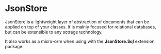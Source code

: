 # JsonStore

JsonStore is a lightweight layer of abstraction of documents that can be applied on top of your classes. It is mainly focused for relational databases, but can be extensible to any sotrage technology.

It also works as a micro-orm when using with the **JsonStore.Sql** extension package.